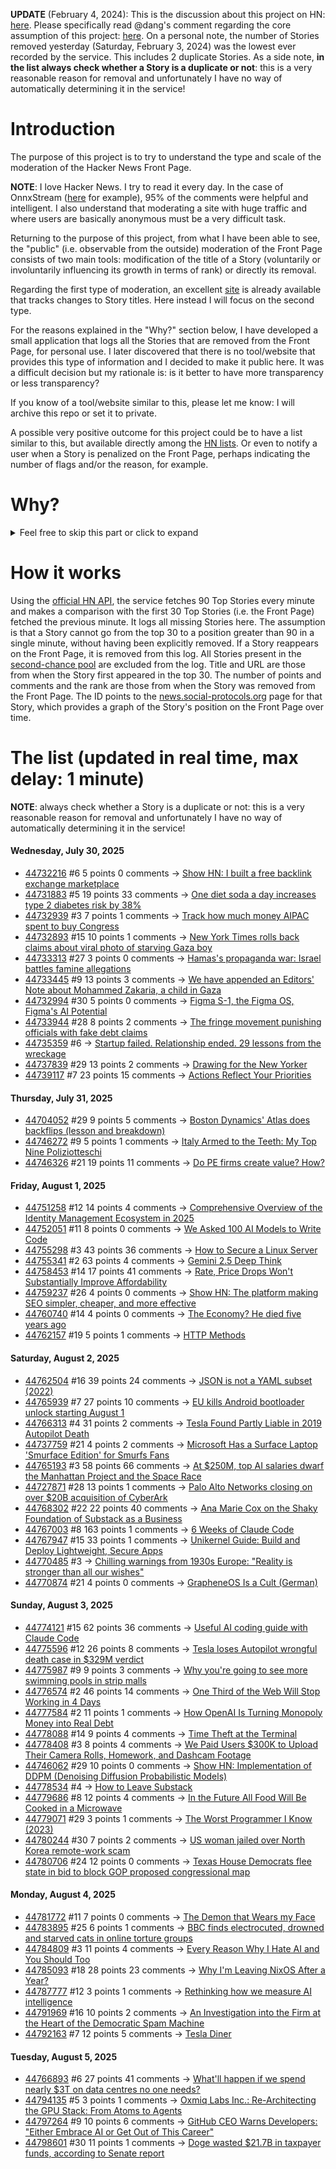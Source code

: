**UPDATE** (February 4, 2024): This is the discussion about this project on HN: [here](https://news.ycombinator.com/item?id=39230513). Please specifically read @dang's comment regarding the core assumption of this project: [here](https://news.ycombinator.com/item?id=39231537). On a personal note, the number of Stories removed yesterday (Saturday, February 3, 2024) was the lowest ever recorded by the service. This includes 2 duplicate Stories. As a side note, **in the list always check whether a Story is a duplicate or not**: this is a very reasonable reason for removal and unfortunately I have no way of automatically determining it in the service!

# Introduction

The purpose of this project is to try to understand the type and scale of the moderation of the Hacker News Front Page.

**NOTE**: I love Hacker News. I try to read it every day. In the case of OnnxStream ([here](https://news.ycombinator.com/item?id=37752632) for example), 95% of the comments were helpful and intelligent. I also understand that moderating a site with huge traffic and where users are basically anonymous must be a very difficult task.

Returning to the purpose of this project, from what I have been able to see, the "public" (i.e. observable from the outside) moderation of the Front Page consists of two main tools: modification of the title of a Story (voluntarily or involuntarily influencing its growth in terms of rank) or directly its removal.

Regarding the first type of moderation, an excellent [site](https://hackernewstitles.netlify.app/) is already available that tracks changes to Story titles. Here instead I will focus on the second type.

For the reasons explained in the "Why?" section below, I have developed a small application that logs all the Stories that are removed from the Front Page, for personal use. I later discovered that there is no tool/website that provides this type of information and I decided to make it public here. It was a difficult decision but my rationale is: is it better to have more transparency or less transparency?

If you know of a tool/website similar to this, please let me know: I will archive this repo or set it to private.

A possible very positive outcome for this project could be to have a list similar to this, but available directly among the [HN lists](https://news.ycombinator.com/lists). Or even to notify a user when a Story is penalized on the Front Page, perhaps indicating the number of flags and/or the reason, for example.

# Why?

<details>
<summary>Feel free to skip this part or click to expand</summary>

A friend of mine posted two Stories on Hacker News related to OnnxStream (31 days apart), the first related to SDXL Turbo support and the second related to TinyLlama and Mistral 7B support.

In the case of the [first](https://news.ycombinator.com/item?id=38646969), the Story was among the first on the Front Page, until its title was changed from "Stable Diffusion Turbo on a Raspberry Pi Zero 2 generates an image in 29 minutes" to "OnnxStream: Stable Diffusion XL 1.0 Base on a Raspberry Pi Zero 2". This effectively "killed" the Story. One user pointed out that the new title didn't reflect the spirit of the Story (thanks @practice9).

In the case of the [second](https://news.ycombinator.com/item?id=38991145), the Story was in third place on the Front Page, less than an hour after the submission. In this case it was simply removed from the Front Page.

Having discovered this, perplexed, I sent an email to the moderator. @dang, who was very kind and quick in his response, explained to me that the Story had been flagged by users even without being explicitly [flagged], and that he could therefore only hypothesize the causes of the flag. His hypothesis was that (some?) users might be fed up with news related to LLMs.

While I have no reason to doubt Daniel's good faith, it's hard to believe that HN users would be tired of LLM-related news.

So I decided to develop a small console application to determine the frequency of this phenomenon (actually I was also motivated by the prospect of writing some C# code, after more than 2 years of complete abstinence). I subsequently discovered that there were no tools/websites that monitored this specific phenomenon and I therefore decided to make it public here.

</details>

# How it works

Using the [official HN API](https://github.com/HackerNews/API), the service fetches 90 Top Stories every minute and makes a comparison with the first 30 Top Stories (i.e. the Front Page) fetched the previous minute. It logs all missing Stories here. The assumption is that a Story cannot go from the top 30 to a position greater than 90 in a single minute, without having been explicitly removed. If a Story reappears on the Front Page, it is removed from this log. All Stories present in the [second-chance pool](https://news.ycombinator.com/pool) are excluded from the log. Title and URL are those from when the Story first appeared in the top 30. The number of points and comments and the rank are those from when the Story was removed from the Front Page. The ID points to the [news.social-protocols.org](https://news.social-protocols.org) page for that Story, which provides a graph of the Story's position on the Front Page over time.

# The list (updated in real time, max delay: 1 minute)

**NOTE**: always check whether a Story is a duplicate or not: this is a very reasonable reason for removal and unfortunately I have no way of automatically determining it in the service!

#### **Wednesday, July 30, 2025**<!-- HN:44732216:start -->
* [44732216](https://news.social-protocols.org/stats?id=44732216) #6 5 points 0 comments -> [Show HN: I built a free backlink exchange marketplace](https://launchigniter.com/link-exchange)<!-- HN:44732216:end --><!-- HN:44731883:start -->
* [44731883](https://news.social-protocols.org/stats?id=44731883) #5 19 points 33 comments -> [One diet soda a day increases type 2 diabetes risk by 38%](https://newatlas.com/diet-nutrition/one-drink-diabetes-risk/)<!-- HN:44731883:end --><!-- HN:44732939:start -->
* [44732939](https://news.social-protocols.org/stats?id=44732939) #3 7 points 1 comments -> [Track how much money AIPAC spent to buy Congress](https://www.trackaipac.com)<!-- HN:44732939:end --><!-- HN:44732893:start -->
* [44732893](https://news.social-protocols.org/stats?id=44732893) #15 10 points 1 comments -> [New York Times rolls back claims about viral photo of starving Gaza boy](https://nypost.com/2025/07/29/media/new-york-times-stunningly-rolls-back-claims-about-viral-photo-of-starving-gaza-boy/)<!-- HN:44732893:end --><!-- HN:44733313:start -->
* [44733313](https://news.social-protocols.org/stats?id=44733313) #27 3 points 0 comments -> [Hamas's propaganda war: Israel battles famine allegations](https://nationalpost.com/news/hamass-propaganda-war-israel-battles-famine-allegations)<!-- HN:44733313:end --><!-- HN:44733445:start -->
* [44733445](https://news.social-protocols.org/stats?id=44733445) #9 13 points 3 comments -> [We have appended an Editors' Note about Mohammed Zakaria, a child in Gaza](https://twitter.com/NYTimesPR/status/1950311365756817690)<!-- HN:44733445:end --><!-- HN:44732994:start -->
* [44732994](https://news.social-protocols.org/stats?id=44732994) #30 5 points 0 comments -> [Figma S-1, the Figma OS, Figma's AI Potential](https://stratechery.com/2025/figma-s-1-the-figma-os-figmas-ai-potential/)<!-- HN:44732994:end --><!-- HN:44733944:start -->
* [44733944](https://news.social-protocols.org/stats?id=44733944) #28 8 points 2 comments -> [The fringe movement punishing officials with fake debt claims](https://www.latimes.com/california/story/2025-07-30/fake-filings-real-consequences-how-paper-terrorism-is-burying-a-state-system-with-bogus-claims)<!-- HN:44733944:end --><!-- HN:44735359:start -->
* [44735359](https://news.social-protocols.org/stats?id=44735359) #6 -> [Startup failed. Relationship ended. 29 lessons from the wreckage](https://burnedchris.com/blog/29-lessons)<!-- HN:44735359:end --><!-- HN:44737839:start -->
* [44737839](https://news.social-protocols.org/stats?id=44737839) #29 13 points 2 comments -> [Drawing for the New Yorker](https://lizadonnelly.substack.com/p/drawing-for-the-new-yorker)<!-- HN:44737839:end --><!-- HN:44739117:start -->
* [44739117](https://news.social-protocols.org/stats?id=44739117) #7 23 points 15 comments -> [Actions Reflect Your Priorities](https://tombrady.com/posts/your-actions-reflect-your-priorities)<!-- HN:44739117:end -->
#### **Thursday, July 31, 2025**
<!-- HN:44704052:start -->
* [44704052](https://news.social-protocols.org/stats?id=44704052) #29 9 points 5 comments -> [Boston Dynamics' Atlas does backflips (lesson and breakdown)](https://app.vidyaarthi.ai/ai-tutor?session_id=2YBSyF3WNzMNn_80jygEp&action=replay&shared=true)<!-- HN:44704052:end --><!-- HN:44746272:start -->
* [44746272](https://news.social-protocols.org/stats?id=44746272) #9 5 points 1 comments -> [Italy Armed to the Teeth: My Top Nine Poliziotteschi](https://multiglom.com/2020/04/12/italy-armed-to-the-teeth-my-top-ten-poliziotteschi/)<!-- HN:44746272:end --><!-- HN:44746326:start -->
* [44746326](https://news.social-protocols.org/stats?id=44746326) #21 19 points 11 comments -> [Do PE firms create value? How?](https://www.gain.pro/insight-reports/value-creation)<!-- HN:44746326:end -->
#### **Friday, August 1, 2025**
<!-- HN:44751258:start -->
* [44751258](https://news.social-protocols.org/stats?id=44751258) #12 14 points 4 comments -> [Comprehensive Overview of the Identity Management Ecosystem in 2025](https://guptadeepak.com/understanding-the-complete-identity-management-ecosystem/)<!-- HN:44751258:end --><!-- HN:44752051:start -->
* [44752051](https://news.social-protocols.org/stats?id=44752051) #11 8 points 0 comments -> [We Asked 100 AI Models to Write Code](https://www.veracode.com/blog/genai-code-security-report/)<!-- HN:44752051:end --><!-- HN:44755298:start -->
* [44755298](https://news.social-protocols.org/stats?id=44755298) #3 43 points 36 comments -> [How to Secure a Linux Server](https://github.com/imthenachoman/How-To-Secure-A-Linux-Server)<!-- HN:44755298:end --><!-- HN:44755341:start -->
* [44755341](https://news.social-protocols.org/stats?id=44755341) #2 63 points 4 comments -> [Gemini 2.5 Deep Think](https://twitter.com/GoogleDeepMind/status/1951239132950204439)<!-- HN:44755341:end --><!-- HN:44758453:start -->
* [44758453](https://news.social-protocols.org/stats?id=44758453) #14 17 points 41 comments -> [Rate, Price Drops Won't Substantially Improve Affordability](https://www.zillow.com/research/rate-drops-35389/)<!-- HN:44758453:end --><!-- HN:44759237:start -->
* [44759237](https://news.social-protocols.org/stats?id=44759237) #26 4 points 0 comments -> [Show HN: The platform making SEO simpler, cheaper, and more effective](https://idiotproofseo.com/)<!-- HN:44759237:end --><!-- HN:44760740:start -->
* [44760740](https://news.social-protocols.org/stats?id=44760740) #14 4 points 0 comments -> [The Economy? He died five years ago](https://daverupert.com/2025/08/the-economy-he-died-five-years-ago/)<!-- HN:44760740:end --><!-- HN:44762157:start -->
* [44762157](https://news.social-protocols.org/stats?id=44762157) #19 5 points 1 comments -> [HTTP Methods](https://developer.mozilla.org/en-US/docs/Web/HTTP/Reference/Methods)<!-- HN:44762157:end -->
#### **Saturday, August 2, 2025**
<!-- HN:44762504:start -->
* [44762504](https://news.social-protocols.org/stats?id=44762504) #16 39 points 24 comments -> [JSON is not a YAML subset (2022)](https://john-millikin.com/json-is-not-a-yaml-subset)<!-- HN:44762504:end --><!-- HN:44765939:start -->
* [44765939](https://news.social-protocols.org/stats?id=44765939) #7 27 points 10 comments -> [EU kills Android bootloader unlock starting August 1](https://xiaomitime.com/eu-kills-android-bootloader-unlock-starting-august-1-59449/)<!-- HN:44765939:end --><!-- HN:44766313:start -->
* [44766313](https://news.social-protocols.org/stats?id=44766313) #4 31 points 2 comments -> [Tesla Found Partly Liable in 2019 Autopilot Death](https://www.wired.com/story/tesla-liable-2019-autopilot-crash-death/)<!-- HN:44766313:end --><!-- HN:44737759:start -->
* [44737759](https://news.social-protocols.org/stats?id=44737759) #21 4 points 2 comments -> [Microsoft Has a Surface Laptop 'Smurface Edition' for Smurfs Fans](https://www.theverge.com/news/715741/microsoft-surface-laptop-smurface-edition)<!-- HN:44737759:end --><!-- HN:44765193:start -->
* [44765193](https://news.social-protocols.org/stats?id=44765193) #3 58 points 66 comments -> [At $250M, top AI salaries dwarf the Manhattan Project and the Space Race](https://arstechnica.com/ai/2025/08/at-250-million-top-ai-salaries-dwarf-those-of-the-manhattan-project-and-the-space-race/)<!-- HN:44765193:end --><!-- HN:44727871:start -->
* [44727871](https://news.social-protocols.org/stats?id=44727871) #28 13 points 1 comments -> [Palo Alto Networks closing on over $20B acquisition of CyberArk](https://www.calcalistech.com/ctechnews/article/hksugkiwxe)<!-- HN:44727871:end --><!-- HN:44768302:start -->
* [44768302](https://news.social-protocols.org/stats?id=44768302) #22 22 points 40 comments -> [Ana Marie Cox on the Shaky Foundation of Substack as a Business](https://newsletter.anamariecox.com/archive/substack-did-not-see-that-coming/)<!-- HN:44768302:end --><!-- HN:44767003:start -->
* [44767003](https://news.social-protocols.org/stats?id=44767003) #8 163 points 1 comments -> [6 Weeks of Claude Code](https://blog.puzzmo.com/posts/2025/07/30/six-weeks-of-claude-code/)<!-- HN:44767003:end --><!-- HN:44767947:start -->
* [44767947](https://news.social-protocols.org/stats?id=44767947) #15 33 points 1 comments -> [Unikernel Guide: Build and Deploy Lightweight, Secure Apps](https://tallysolutions.com/technology/introduction-to-unikernel-2/)<!-- HN:44767947:end --><!-- HN:44770485:start -->
* [44770485](https://news.social-protocols.org/stats?id=44770485) #3 -> [Chilling warnings from 1930s Europe: "Reality is stronger than all our wishes"](https://www.doomsdayscenario.co/p/fleeing-one-step-ahead-of-fascism-fbcf5ac4661dca77)<!-- HN:44770485:end --><!-- HN:44770874:start -->
* [44770874](https://news.social-protocols.org/stats?id=44770874) #21 4 points 0 comments -> [GrapheneOS Is a Cult (German)](https://www.onli-blogging.de/2546/GrapheneOS-ist-ein-gefaehrlicher-Kult.html)<!-- HN:44770874:end -->
#### **Sunday, August 3, 2025**
<!-- HN:44774121:start -->
* [44774121](https://news.social-protocols.org/stats?id=44774121) #15 62 points 36 comments -> [Useful AI coding guide with Claude Code](https://www.sabrina.dev/p/ultimate-ai-coding-guide-claude-code)<!-- HN:44774121:end --><!-- HN:44775596:start -->
* [44775596](https://news.social-protocols.org/stats?id=44775596) #12 26 points 8 comments -> [Tesla loses Autopilot wrongful death case in $329M verdict](https://arstechnica.com/cars/2025/08/tesla-loses-autopilot-wrongful-death-case-in-329-million-verdict/)<!-- HN:44775596:end --><!-- HN:44775987:start -->
* [44775987](https://news.social-protocols.org/stats?id=44775987) #9 9 points 3 comments -> [Why you're going to see more swimming pools in strip malls](https://thehustle.co/originals/why-youre-going-to-see-a-lot-more-swimming-pools-in-strip-malls)<!-- HN:44775987:end --><!-- HN:44776574:start -->
* [44776574](https://news.social-protocols.org/stats?id=44776574) #2 46 points 14 comments -> [One Third of the Web Will Stop Working in 4 Days](https://lowendbox.com/blog/one-third-of-the-web-will-stop-working-in-4-days-massive-scale-cdn-compromise-starts-wednesday/)<!-- HN:44776574:end --><!-- HN:44777584:start -->
* [44777584](https://news.social-protocols.org/stats?id=44777584) #2 11 points 1 comments -> [How OpenAI Is Turning Monopoly Money into Real Debt](https://saturn.land/monopoly-money.html)<!-- HN:44777584:end --><!-- HN:44778088:start -->
* [44778088](https://news.social-protocols.org/stats?id=44778088) #14 9 points 4 comments -> [Time Theft at the Terminal](https://marginalrevolution.com/marginalrevolution/2025/08/time-theft-at-the-terminal.html)<!-- HN:44778088:end --><!-- HN:44778408:start -->
* [44778408](https://news.social-protocols.org/stats?id=44778408) #3 8 points 4 comments -> [We Paid Users $300K to Upload Their Camera Rolls, Homework, and Dashcam Footage](https://www.kled.ai/)<!-- HN:44778408:end --><!-- HN:44746062:start -->
* [44746062](https://news.social-protocols.org/stats?id=44746062) #29 10 points 0 comments -> [Show HN: Implementation of DDPM (Denoising Diffusion Probabilistic Models)](https://github.com/alenMangattu/DDPM-Denoising-Diffusion-Probabilistic-Models)<!-- HN:44746062:end --><!-- HN:44778534:start -->
* [44778534](https://news.social-protocols.org/stats?id=44778534) #4 -> [How to Leave Substack](https://leavesubstack.com/)<!-- HN:44778534:end --><!-- HN:44779686:start -->
* [44779686](https://news.social-protocols.org/stats?id=44779686) #8 12 points 4 comments -> [In the Future All Food Will Be Cooked in a Microwave](https://www.colincornaby.me/2025/08/in-the-future-all-food-will-be-cooked-in-a-microwave-and-if-you-cant-deal-with-that-then-you-need-to-get-out-of-the-kitchen/)<!-- HN:44779686:end --><!-- HN:44779071:start -->
* [44779071](https://news.social-protocols.org/stats?id=44779071) #29 3 points 1 comments -> [The Worst Programmer I Know (2023)](https://dannorth.net/blog/the-worst-programmer/)<!-- HN:44779071:end --><!-- HN:44780244:start -->
* [44780244](https://news.social-protocols.org/stats?id=44780244) #30 7 points 2 comments -> [US woman jailed over North Korea remote-work scam](https://www.theguardian.com/us-news/2025/aug/03/ninety-laptops-millions-of-dollars-us-woman-jailed-for-role-in-north-korea-remote-work-scam)<!-- HN:44780244:end --><!-- HN:44780706:start -->
* [44780706](https://news.social-protocols.org/stats?id=44780706) #24 12 points 0 comments -> [Texas House Democrats flee state in bid to block GOP proposed congressional map](https://www.texastribune.org/2025/08/03/texas-democrats-quorum-break-redistricting-map/)<!-- HN:44780706:end -->
#### **Monday, August 4, 2025**
<!-- HN:44781772:start -->
* [44781772](https://news.social-protocols.org/stats?id=44781772) #11 7 points 0 comments -> [The Demon that Wears my Face](https://mirawelner.com/posts/demon.html)<!-- HN:44781772:end --><!-- HN:44783895:start -->
* [44783895](https://news.social-protocols.org/stats?id=44783895) #25 6 points 1 comments -> [BBC finds electrocuted, drowned and starved cats in online torture groups](https://www.bbc.com/news/articles/c5yp9w5kyw7o)<!-- HN:44783895:end --><!-- HN:44784809:start -->
* [44784809](https://news.social-protocols.org/stats?id=44784809) #3 11 points 4 comments -> [Every Reason Why I Hate AI and You Should Too](https://malwaretech.com/2025/08/every-reason-why-i-hate-ai.html)<!-- HN:44784809:end --><!-- HN:44785093:start -->
* [44785093](https://news.social-protocols.org/stats?id=44785093) #18 28 points 23 comments -> [Why I'm Leaving NixOS After a Year?](https://www.rugu.dev/en/blog/leaving-nixos/)<!-- HN:44785093:end --><!-- HN:44787777:start -->
* [44787777](https://news.social-protocols.org/stats?id=44787777) #12 3 points 1 comments -> [Rethinking how we measure AI intelligence](https://blog.google/technology/ai/kaggle-game-arena/)<!-- HN:44787777:end --><!-- HN:44791969:start -->
* [44791969](https://news.social-protocols.org/stats?id=44791969) #16 10 points 2 comments -> [An Investigation into the Firm at the Heart of the Democratic Spam Machine](https://data4democracy.substack.com/p/the-mothership-vortex-an-investigation)<!-- HN:44791969:end --><!-- HN:44792163:start -->
* [44792163](https://news.social-protocols.org/stats?id=44792163) #7 12 points 5 comments -> [Tesla Diner](https://www.tesla.com/tesla-diner)<!-- HN:44792163:end -->
#### **Tuesday, August 5, 2025**
<!-- HN:44766893:start -->
* [44766893](https://news.social-protocols.org/stats?id=44766893) #6 27 points 41 comments -> [What'll happen if we spend nearly $3T on data centres no one needs?](https://www.ft.com/content/7052c560-4f31-4f45-bed0-cbc84453b3ce)<!-- HN:44766893:end --><!-- HN:44794135:start -->
* [44794135](https://news.social-protocols.org/stats?id=44794135) #5 3 points 1 comments -> [Oxmiq Labs Inc.: Re-Architecting the GPU Stack: From Atoms to Agents](https://oxmiq.ai/press)<!-- HN:44794135:end --><!-- HN:44797264:start -->
* [44797264](https://news.social-protocols.org/stats?id=44797264) #9 10 points 6 comments -> [GitHub CEO Warns Developers: "Either Embrace AI or Get Out of This Career"](https://www.finalroundai.com/blog/github-ceo-thomas-dohmke-warns-developers-embrace-ai-or-quit)<!-- HN:44797264:end --><!-- HN:44798601:start -->
* [44798601](https://news.social-protocols.org/stats?id=44798601) #30 11 points 1 comments -> [Doge wasted $21.7B in taxpayer funds, according to Senate report](https://www.msnbc.com/top-stories/latest/doge-federal-employees-reductions-in-force-rif-rcna222536)<!-- HN:44798601:end -->